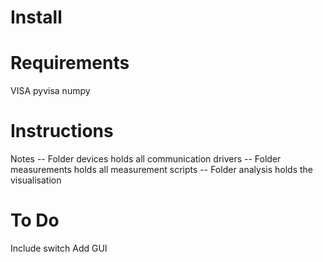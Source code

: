 # Install



# Requirements

VISA
pyvisa
numpy


# Instructions

Notes
-- Folder devices holds all communication drivers
-- Folder measurements holds all measurement scripts
-- Folder analysis holds the visualisation


# To Do

Include switch
Add GUI

